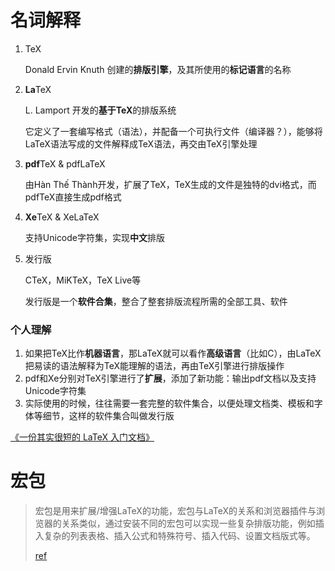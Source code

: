 # 名词解释

1. TeX

   Donald Ervin Knuth 创建的**排版引擎**，及其所使用的**标记语言**的名称

2. **La**TeX

   L. Lamport 开发的**基于TeX**的排版系统

   它定义了一套编写格式（语法），并配备一个可执行文件（编译器？），能够将LaTeX语法写成的文件解释成TeX语法，再交由TeX引擎处理

3. **pdf**TeX & pdfLaTeX

   由Hàn Thế Thành开发，扩展了TeX，TeX生成的文件是独特的dvi格式，而pdfTeX直接生成pdf格式

4. **Xe**TeX & XeLaTeX

   支持Unicode字符集，实现**中文**排版

5. 发行版

   CTeX，MiKTeX，TeX Live等

   发行版是一个**软件合集**，整合了整套排版流程所需的全部工具、软件

### 个人理解

1. 如果把TeX比作**机器语言**，那LaTeX就可以看作**高级语言**（比如C），由LaTeX把易读的语法解释为TeX能理解的语法，再由TeX引擎进行排版操作
2. pdf和Xe分别对TeX引擎进行了**扩展**，添加了新功能：输出pdf文档以及支持Unicode字符集
3. 实际使用的时候，往往需要一套完整的软件集合，以便处理文档类、模板和字体等细节，这样的软件集合叫做发行版

[《一份其实很短的 LaTeX 入门文档》](https://liam.page/2014/09/08/latex-introduction/)

# 宏包

> 宏包是用来扩展/增强LaTeX的功能，宏包与LaTeX的关系和浏览器插件与浏览器的关系类似，通过安装不同的宏包可以实现一些复杂排版功能，例如插入复杂的列表表格、插入公式和特殊符号、插入代码、设置文档版式等。
>
> [ref](https://blog.csdn.net/qq_37556330/article/details/106190148)
